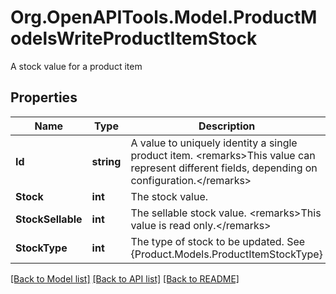 # Org.OpenAPITools.Model.ProductModelsWriteProductItemStock
A stock value for a product item

## Properties

Name | Type | Description | Notes
------------ | ------------- | ------------- | -------------
**Id** | **string** | A value to uniquely identity a single product item.  &lt;remarks&gt;This value can represent different fields, depending on configuration.&lt;/remarks&gt; | [optional] 
**Stock** | **int** | The stock value. | [optional] 
**StockSellable** | **int** | The sellable stock value.  &lt;remarks&gt;This value is read only.&lt;/remarks&gt; | [optional] 
**StockType** | **int** | The type of stock to be updated. See {Product.Models.ProductItemStockType} | [optional] 

[[Back to Model list]](../README.md#documentation-for-models) [[Back to API list]](../README.md#documentation-for-api-endpoints) [[Back to README]](../README.md)

